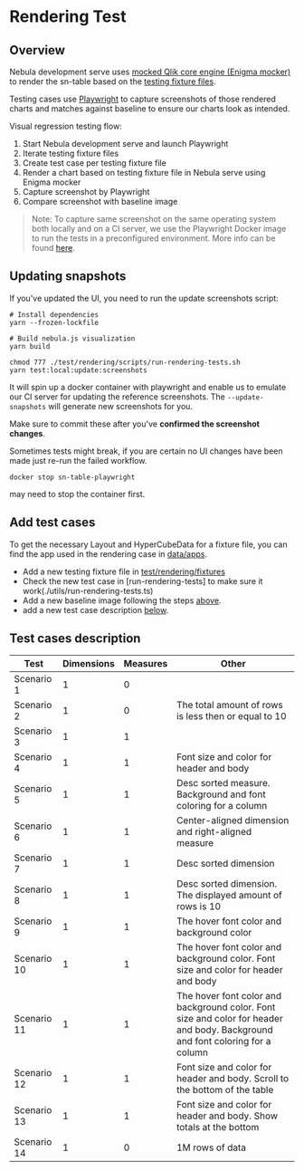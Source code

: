 # Rendering Test

## Overview

Nebula development serve uses [mocked Qlik core engine (Enigma mocker)](https://github.com/qlik-oss/nebula.js/blob/master/apis/enigma-mocker/README.md) to render the sn-table based on the [testing fixture files](https://github.com/qlik-oss/nebula.js/tree/master/commands/serve/docs).

Testing cases use [Playwright](https://playwright.dev/) to capture screenshots of those rendered charts and matches against baseline to ensure our charts look as intended.

Visual regression testing flow:

1. Start Nebula development serve and launch Playwright
2. Iterate testing fixture files
3. Create test case per testing fixture file
4. Render a chart based on testing fixture file in Nebula serve using Enigma mocker
5. Capture screenshot by Playwright
6. Compare screenshot with baseline image

> Note: To capture same screenshot on the same operating system both locally and on a CI server, we use the Playwright Docker image to run the tests in a preconfigured environment. More info can be found [here](https://playwright.dev/docs/docker).

## Updating snapshots

If you've updated the UI, you need to run the update screenshots script:

    # Install dependencies
    yarn --frozen-lockfile

    # Build nebula.js visualization
    yarn build

    chmod 777 ./test/rendering/scripts/run-rendering-tests.sh
    yarn test:local:update:screenshots

It will spin up a docker container with playwright and enable us to emulate our CI server for updating the reference screenshots. The `--update-snapshots` will generate new screenshots for you.

Make sure to commit these after you've **confirmed the screenshot changes**.

Sometimes tests might break, if you are certain no UI changes have been made just re-run the failed workflow.

    docker stop sn-table-playwright

may need to stop the container first.

## Add test cases

To get the necessary Layout and HyperCubeData for a fixture file, you can find the app used in the rendering case in [data/apps](../../data/apps).

- Add a new testing fixture file in [test/rendering/fixtures](./__fixtures__)
- Check the new test case in [run-rendering-tests] to make sure it work(./utils/run-rendering-tests.ts)
- Add a new baseline image following the steps [above](#updating-snapshots).
- add a new test case description [below](#test-cases-description).

## Test cases description

| Test        | Dimensions | Measures | Other                                                                                                                         |
| ----------- | ---------- | -------- | ----------------------------------------------------------------------------------------------------------------------------- |
| Scenario 1  | 1          | 0        |                                                                                                                               |
| Scenario 2  | 1          | 0        | The total amount of rows is less then or equal to 10                                                                          |
| Scenario 3  | 1          | 1        |                                                                                                                               |
| Scenario 4  | 1          | 1        | Font size and color for header and body                                                                                       |
| Scenario 5  | 1          | 1        | Desc sorted measure. Background and font coloring for a column                                                                |
| Scenario 6  | 1          | 1        | Center-aligned dimension and right-aligned measure                                                                            |
| Scenario 7  | 1          | 1        | Desc sorted dimension                                                                                                         |
| Scenario 8  | 1          | 1        | Desc sorted dimension. The displayed amount of rows is 10                                                                     |
| Scenario 9  | 1          | 1        | The hover font color and background color                                                                                     |
| Scenario 10 | 1          | 1        | The hover font color and background color. Font size and color for header and body                                            |
| Scenario 11 | 1          | 1        | The hover font color and background color. Font size and color for header and body. Background and font coloring for a column |
| Scenario 12 | 1          | 1        | Font size and color for header and body. Scroll to the bottom of the table                                                    |
| Scenario 13 | 1          | 1        | Font size and color for header and body. Show totals at the bottom                                                            |
| Scenario 14 | 1          | 0        | 1M rows of data                                                                                                               |
